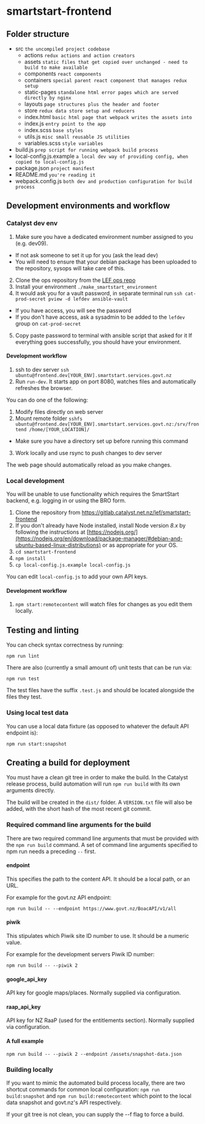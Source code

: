 # smartstart-frontend

## Folder structure

- src `the uncompiled project codebase`
  - actions `redux actions and action creators`
  - assets `static files that get copied over unchanged - need to build to make available`
  - components `react components`
  - containers `special parent react component that manages redux setup`
  - static-pages `standalone html error pages which are served directly by nginx`
  - layouts `page structures plus the header and footer`
  - store `redux data store setup and reducers`
  - index.html `basic html page that webpack writes the assets into`
  - index.js `entry point to the app`
  - index.scss `base styles`
  - utils.js `misc small reusable JS utilities`
  - variables.scss `style variables`
- build.js `prep script for running webpack build process`
- local-config.js.example `a local dev way of providing config, when copied to local-config.js`
- package.json `project manifest`
- README.md `you're reading it`
- webpack.config.js `both dev and production configuration for build process`

## Development environments and workflow

### Catalyst dev env

1. Make sure you have a dedicated environment number assigned to you (e.g. dev09).
- If not ask someone to set it up for you (ask the lead dev)
- You will need to ensure that your debian package has been uploaded to the repository, sysops will take care of this.
2. Clone the ops repository from the [LEF ops
repo](https://gitlab.catalyst.net.nz/lef/ops)
3. Install your environment `./make_smartstart_environment`
4. It would ask you for a vault password, in separate terminal run `ssh cat-prod-secret pview -d lefdev ansible-vault`
- If you have access, you will see the password
- If you don't have access, ask a sysadmin to be added to the `lefdev` group on `cat-prod-secret`
5. Copy paste password to terminal with ansible script that asked for it
If everything goes successfully, you should have your environment.

#### Development workflow

1. ssh to dev server `ssh ubuntu@frontend.dev[YOUR_ENV].smartstart.services.govt.nz`
2. Run `run-dev`. It starts app on port 8080, watches files and automatically refreshes the browser.

You can do one of the following:
1. Modify files directly on web server
2. Mount remote folder `sshfs ubuntu@frontend.dev[YOUR_ENV].smartstart.services.govt.nz:/srv/frontend /home/[YOUR_LOCATION]/`
- Make sure you have a directory set up before running this command
3. Work locally and use rsync to push changes to dev server

The web page should automatically reload as you make changes.

### Local development

You will be unable to use functionality which requires the SmartStart backend,
e.g. logging in or using the BRO form.

1. Clone the repository from https://gitlab.catalyst.net.nz/lef/smartstart-frontend
2. If you don't already have Node installed, install Node version *8.x* by following the instructions at [https://nodejs.org/](https://nodejs.org/en/download/package-manager/#debian-and-ubuntu-based-linux-distributions) or as appropriate for your OS.
3. `cd smartstart-frontend`
4. `npm install`
5. `cp local-config.js.example local-config.js`

You can edit `local-config.js` to add your own API keys.

#### Development workflow

1. `npm start:remotecontent` will watch files for changes as you edit them locally.

## Testing and linting

You can check syntax correctness by running:

`npm run lint`

There are also (currently a small amount of) unit tests that can be run via:

`npm run test`

The test files have the suffix `.test.js` and should be located alongside the
files they test.

### Using local test data

You can use a local data fixture (as opposed to whatever the default API endpoint
is):

`npm run start:snapshot`

## Creating a build for deployment

You must have a clean git tree in order to make the build. In the Catalyst
release process, build automation will run `npm run build` with its own
arguments directly.

The build will be created in the `dist/` folder. A `VERSION.txt` file will also
be added, with the short hash of the most recent git commit.

### Required command line arguments for the build

There are two required command line arguments that must be provided with the
`npm run build` command. A set of command line arguments specified to npm run
needs a preceding ` -- ` first.

#### endpoint

This specifies the path to the content API. It should be a local path, or an
URL.

For example for the govt.nz API endpoint:

`npm run build -- --endpoint https://www.govt.nz/BoacAPI/v1/all`

#### piwik

This stipulates which Piwik site ID number to use. It should be a numeric value.

For example for the development servers Piwik ID number:

`npm run build -- --piwik 2`

#### google_api_key

API key for google maps/places. Normally supplied via configuration.

#### raap_api_key

API key for NZ RaaP (used for the entitlements section). Normally supplied via
configuration.

#### A full example

`npm run build -- --piwik 2 --endpoint /assets/snapshot-data.json`

### Building locally

If you want to mimic the automated build process locally, there are two shortcut
commands for common local configuration: `npm run build:snapshot` and `npm run
build:remotecontent` which point to the local data snapshot and govt.nz's API
respectively.

If your git tree is not clean, you can supply the --f flag to force a build.
